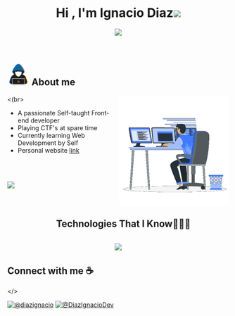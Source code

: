 <!--
**informaticadiaz/informaticadiaz** is a ✨ _special_ ✨ repository because its `README.md` (this file) appears on your GitHub profile.

Here are some ideas to get you started:

- 🔭 I’m currently working on ...
- 🌱 I’m currently learning ...
- 👯 I’m looking to collaborate on ...
- 🤔 I’m looking for help with ...
- 💬 Ask me about ...
- 📫 How to reach me: ...
- 😄 Pronouns: ...
- ⚡ Fun fact: ...
-->

<h1 align="center"><b>Hi , I'm Ignacio Diaz</b><img src="https://media.giphy.com/media/hvRJCLFzcasrR4ia7z/giphy.gif" width="35"></h1>
<!--  -->
<p align="center">
  <a href="https://github.com/DenverCoder1/readme-typing-svg"><img src="https://readme-typing-svg.herokuapp.com?font=Time+New+Roman&color=cyan&size=25&center=true&vCenter=true&width=600&height=100&lines=Welcome to my GitHub profile!&hearts;++;Self-taught+Front-End+Developer,;Active+Learner/Researcher,;Love+to+learn+new+stuffs..<3"></a>
</p>

</br>

## <picture><img src = "https://github.com/0xAbdulKhalid/0xAbdulKhalid/raw/main/assets/mdImages/about_me.gif" width = 50px></picture> **About me**

<picture> <img align="right" src="https://github.com/0xAbdulKhalid/0xAbdulKhalid/raw/main/assets/mdImages/Right_Side.gif" width = 250px></picture>

<(br>

- A passionate Self-taught Front-end developer
- Playing CTF's at spare time
- Currently learning Web Development by Self
- Personal website [link](https://ignaciodiaz.ar)

<br><br>

<img src="https://user-images.githubusercontent.com/73097560/115834477-dbab4500-a447-11eb-908a-139a6edaec5c.gif"><br><br>



<!--h1 without bottom border-->
<div id="user-content-toc">
  <ul align="center">
    <summary><h2 style="display: inline-block">Technologies That I Know👨🏻‍💻</h2></summary>
  </ul>
</div>
<!--tech stack icons-->
<p align="center">
  <a href="https://skillicons.dev">
    <img src="https://skillicons.dev/icons?i=git,css,discord,docker,express,figma,github,html,js,linux,md,materialui,mongodb,nextjs,nodejs,postman,react,tailwind,ts,vscode&perline=14" />
  </a>
</p>

## Connect with me ☕

</>

[![@diazignacio](https://img.icons8.com/fluency/48/000000/linkedin.png "@diazignacio")](https://www.linkedin.com/in/diazignacio/) [![@DiazIgnacioDev](https://img.icons8.com/fluency/48/000000/twitter-squared.png "@DiazIgnacioDev")](https://twitter.com/diazignaciodev)

</br>
